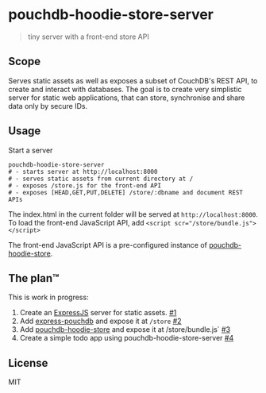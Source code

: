 # pouchdb-hoodie-store-server

> tiny server with a front-end store API

## Scope

Serves static assets as well as exposes a subset of CouchDB's REST API,
to create and interact with databases. The goal is to create very simplistic
server for static web applications, that can store, synchronise and share
data only by secure IDs.


## Usage

Start a server

```
pouchdb-hoodie-store-server
# - starts server at http://localhost:8000
# - serves static assets from current directory at /
# - exposes /store.js for the front-end API
# - exposes [HEAD,GET,PUT,DELETE] /store/:dbname and document REST APIs
```

The index.html in the current folder will be served at `http://localhost:8000`.
To load the front-end JavaScript API, add `<script scr="/store/bundle.js"></script>`

The front-end JavaScript API is a pre-configured instance of [pouchdb-hoodie-store](https://github.com/hoodiehq/pouchdb-hoodie-store).


## The plan™

This is work in progress:

1. Create an [ExpressJS](http://expressjs.com/) server for static assets. [#1](https://github.com/hoodiehq/pouchdb-hoodie-store-server/issues/1)
2. Add [express-pouchdb](https://github.com/pouchdb/express-pouchdb/) and expose it at `/store` [#2](https://github.com/hoodiehq/pouchdb-hoodie-store-server/issues/1)
3. Add [pouchdb-hoodie-store](https://github.com/hoodiehq/pouchdb-hoodie-store) and expose it at /store/bundle.js` [#3](https://github.com/hoodiehq/pouchdb-hoodie-store-server/issues/1)
4. Create a simple todo app using pouchdb-hoodie-store-server [#4](https://github.com/hoodiehq/pouchdb-hoodie-store-server/issues/1)


## License

MIT
